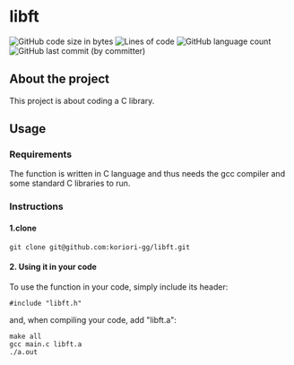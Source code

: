 # libft
![GitHub code size in bytes](https://img.shields.io/github/languages/code-size/koriori-gg/libft)
![Lines of code](https://img.shields.io/tokei/lines/github/koriori-gg/libft?color=9cf)
![GitHub language count](https://img.shields.io/github/languages/count/koriori-gg/libft?color=yellow)
![GitHub last commit (by committer)](https://img.shields.io/github/last-commit/koriori-gg/libft)

## About the project
This project is about coding a C library.
## Usage
### Requirements
The function is written in C language and thus needs the gcc compiler and some standard C libraries to run.

### Instructions
#### 1.clone
```
git clone git@github.com:koriori-gg/libft.git
```
#### 2. Using it in your code
To use the function in your code, simply include its header:
```
#include "libft.h"
```
and, when compiling your code, add "libft.a":
```
make all
gcc main.c libft.a
./a.out
```
